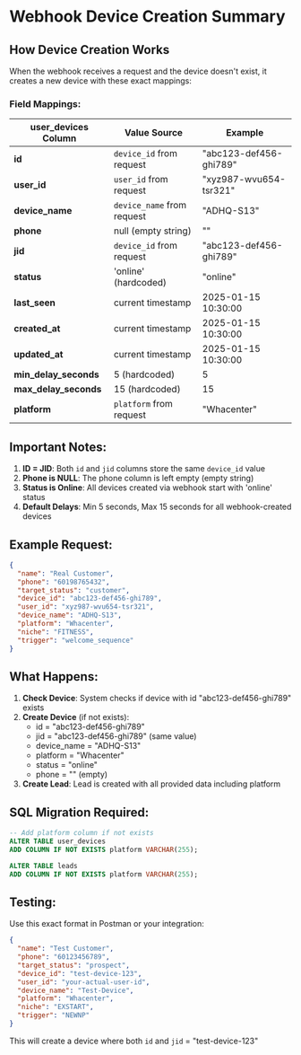 # Webhook Device Creation Summary

## How Device Creation Works

When the webhook receives a request and the device doesn't exist, it creates a new device with these exact mappings:

### Field Mappings:

| user_devices Column | Value Source | Example |
|-------------------|--------------|---------|
| **id** | `device_id` from request | "abc123-def456-ghi789" |
| **user_id** | `user_id` from request | "xyz987-wvu654-tsr321" |
| **device_name** | `device_name` from request | "ADHQ-S13" |
| **phone** | null (empty string) | "" |
| **jid** | `device_id` from request | "abc123-def456-ghi789" |
| **status** | 'online' (hardcoded) | "online" |
| **last_seen** | current timestamp | 2025-01-15 10:30:00 |
| **created_at** | current timestamp | 2025-01-15 10:30:00 |
| **updated_at** | current timestamp | 2025-01-15 10:30:00 |
| **min_delay_seconds** | 5 (hardcoded) | 5 |
| **max_delay_seconds** | 15 (hardcoded) | 15 |
| **platform** | `platform` from request | "Whacenter" |

## Important Notes:

1. **ID = JID**: Both `id` and `jid` columns store the same `device_id` value
2. **Phone is NULL**: The phone column is left empty (empty string)
3. **Status is Online**: All devices created via webhook start with 'online' status
4. **Default Delays**: Min 5 seconds, Max 15 seconds for all webhook-created devices

## Example Request:

```json
{
  "name": "Real Customer",
  "phone": "60198765432",
  "target_status": "customer",
  "device_id": "abc123-def456-ghi789",
  "user_id": "xyz987-wvu654-tsr321",
  "device_name": "ADHQ-S13",
  "platform": "Whacenter",
  "niche": "FITNESS",
  "trigger": "welcome_sequence"
}
```

## What Happens:

1. **Check Device**: System checks if device with id "abc123-def456-ghi789" exists
2. **Create Device** (if not exists):
   - id = "abc123-def456-ghi789"
   - jid = "abc123-def456-ghi789" (same value)
   - device_name = "ADHQ-S13"
   - platform = "Whacenter"
   - status = "online"
   - phone = "" (empty)
3. **Create Lead**: Lead is created with all provided data including platform

## SQL Migration Required:

```sql
-- Add platform column if not exists
ALTER TABLE user_devices 
ADD COLUMN IF NOT EXISTS platform VARCHAR(255);

ALTER TABLE leads
ADD COLUMN IF NOT EXISTS platform VARCHAR(255);
```

## Testing:

Use this exact format in Postman or your integration:

```json
{
  "name": "Test Customer",
  "phone": "60123456789",
  "target_status": "prospect",
  "device_id": "test-device-123",
  "user_id": "your-actual-user-id",
  "device_name": "Test-Device",
  "platform": "Whacenter",
  "niche": "EXSTART",
  "trigger": "NEWNP"
}
```

This will create a device where both `id` and `jid` = "test-device-123"
